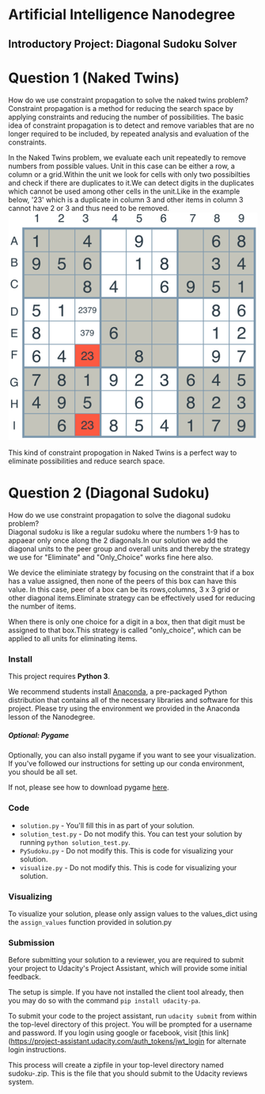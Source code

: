 # Artificial Intelligence Nanodegree
## Introductory Project: Diagonal Sudoku Solver

# Question 1 (Naked Twins)
How do we use constraint propagation to solve the naked twins problem?  
Constraint propagation is a method for reducing the search space by applying constraints and reducing the number of possibilities.
The basic idea of constraint propagation is to detect and remove variables that are no longer required to be included, by repeated analysis and evaluation of the constraints.

In the Naked Twins problem, we evaluate each unit repeatedly to remove numbers from possible values. Unit in this case can be either a row, a column or a grid.Within the unit we look for cells with only two possibilties and check if there are duplicates to it.We can detect digits in the duplicates which cannot be used among other cells in the unit.Like in the example below, '23' which is a duplicate in column 3 and other items in column 3 cannot have 2 or 3 and thus need to be removed.
<img src='naked-twins.png'>

This kind of constraint propogation in Naked Twins is a perfect way to eliminate possibilities and reduce search space.


# Question 2 (Diagonal Sudoku)
How do we use constraint propagation to solve the diagonal sudoku problem?  
Diagonal sudoku is like a regular sudoku where the numbers 1-9 has to appaear only once along the 2 diagonals.In our solution we add the diagonal units to the peer group and overall units and thereby the strategy we use for "Eliminate" and "Only_Choice" works fine here also.

We device the eliminiate strategy by focusing on the constraint that if a box has a value assigned, then none of the peers of this box can have this value. In this case, peer of a box can be its rows,columns, 3 x 3 grid or other diagonal items.Eliminate strategy can be effectively used for reducing the number of items. 

When there is only one choice for a digit in a box, then that digit must be assigned to that box.This strategy is called "only_choice", which can be applied to all units for eliminating items.

### Install

This project requires **Python 3**.

We recommend students install [Anaconda](https://www.continuum.io/downloads), a pre-packaged Python distribution that contains all of the necessary libraries and software for this project. 
Please try using the environment we provided in the Anaconda lesson of the Nanodegree.

##### Optional: Pygame

Optionally, you can also install pygame if you want to see your visualization. If you've followed our instructions for setting up our conda environment, you should be all set.

If not, please see how to download pygame [here](http://www.pygame.org/download.shtml).

### Code

* `solution.py` - You'll fill this in as part of your solution.
* `solution_test.py` - Do not modify this. You can test your solution by running `python solution_test.py`.
* `PySudoku.py` - Do not modify this. This is code for visualizing your solution.
* `visualize.py` - Do not modify this. This is code for visualizing your solution.

### Visualizing

To visualize your solution, please only assign values to the values_dict using the ```assign_values``` function provided in solution.py

### Submission
Before submitting your solution to a reviewer, you are required to submit your project to Udacity's Project Assistant, which will provide some initial feedback.  

The setup is simple.  If you have not installed the client tool already, then you may do so with the command `pip install udacity-pa`.  

To submit your code to the project assistant, run `udacity submit` from within the top-level directory of this project.  You will be prompted for a username and password.  If you login using google or facebook, visit [this link](https://project-assistant.udacity.com/auth_tokens/jwt_login for alternate login instructions.

This process will create a zipfile in your top-level directory named sudoku-<id>.zip.  This is the file that you should submit to the Udacity reviews system.

